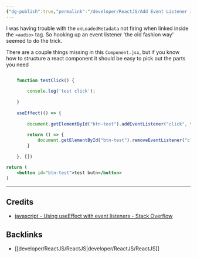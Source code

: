 ```yaml
---
{"dg-publish":true,"permalink":"/developer/ReactJS/Add Event Listener in ReactJS/","noteIcon":""}
---
```


I was having trouble with the `onLoadedMetadata` not firing when linked inside the `<audio>` tag. So hooking up an event listener 'the old fashion way' seemed to do the trick.

There are a couple things missing in this `Component.jsx`, but if you know how to structure a react component it should be easy to pick out the parts you need

```jsx

	function testClick() {
	
		console.log('test click');
	
	}
	
	useEffect(() => {
	
		document.getElementById("btn-test").addEventListener("click", testClick )
		
		return () => {
			document.getElementById("btn-test").removeEventListener("click", testClick )
		}
	
	}, [])

return (
	<button id="btn-test">test butn</button>
)
```

---
## Credits
- [javascript - Using useEffect with event listeners - Stack Overflow](https://stackoverflow.com/questions/55262596/using-useeffect-with-event-listeners)

## Backlinks
- [[developer/ReactJS/ReactJS\|developer/ReactJS/ReactJS]]